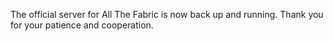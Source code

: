 The official server for All The Fabric is now back up and running. Thank you for your patience and cooperation.
